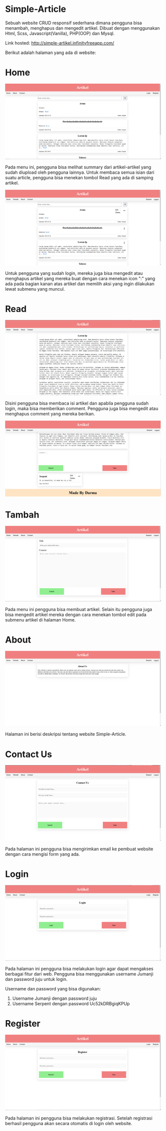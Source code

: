 ﻿# Simple-Article
Sebuah website CRUD responsif sederhana dimana pengguna bisa menambah, menghapus dan mengedit artikel. Dibuat dengan menggunakan Html, Scss, Javascript(Vanilla), PHP(OOP) dan Mysql.

Link hosted: http://simple-artikel.infinityfreeapp.com/

Berikut adalah halaman yang ada di website:

# Home

![Home sebelum login](ScreenShot/HomeWithoutLogin.png)

Pada menu ini, pengguna bisa melihat summary dari artikel-artikel yang sudah diupload oleh pengguna lainnya. Untuk membaca semua isian dari suatu article, pengguna bisa menekan tombol Read yang ada di samping artikel.

![Home setelah login](ScreenShot/HomeAfterLogin.png)

Untuk pengguna yang sudah login, mereka juga bisa mengedit atau menghapus artikel yang mereka buat dengan cara menekan icon ":" yang ada pada bagian kanan atas artikel dan memilih aksi yang ingin dilakukan lewat submenu yang muncul.


# Read

![Read artikel](ScreenShot/Read.png)

Disini pengguna bisa membaca isi artikel dan apabila pengguna sudah login, maka bisa memberikan comment. Pengguna juga bisa mengedit atau menghapus comment yang mereka berikan.

![Comment artikel](ScreenShot/ReadComment.png)

# Tambah

![Tambah artikel](ScreenShot/Tambah.png)

Pada menu ini pengguna bisa membuat artikel. Selain itu pengguna juga bisa mengedit artikel mereka dengan cara menekan tombol edit pada submenu artikel di halaman Home.

# About

![About](ScreenShot/About.png)

Halaman ini berisi deskripsi tentang website Simple-Article.

# Contact Us

![Contact](ScreenShot/Contact.png)

Pada halaman ini pengguna bisa mengirimkan email ke pembuat website dengan cara mengisi form yang ada.


# Login

![Login](ScreenShot/Login.png)

Pada halaman ini pengguna bisa melakukan login agar dapat mengakses berbagai fitur dari web. Pengguna bisa menggunakan username Jumanji dan password juju untuk login.

Username dan password yang bisa digunakan:

 1. Username Jumanji dengan password juju
 2. Username Serpent dengan password Uc52kDRBgiqKPUp

# Register

![Register](ScreenShot/Register.png)

Pada halaman ini pengguna bisa melakukan registrasi. Setelah registrasi berhasil pengguna akan secara otomatis di login oleh website.
